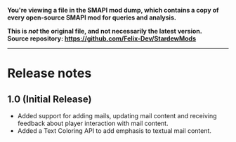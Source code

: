 **You're viewing a file in the SMAPI mod dump, which contains a copy of every open-source SMAPI mod
for queries and analysis.**

**This is _not_ the original file, and not necessarily the latest version.**  
**Source repository: https://github.com/Felix-Dev/StardewMods**

----

# Release notes
## 1.0 (Initial Release)
* Added support for adding mails, updating mail content and receiving feedback about player interaction with mail content.
* Added a Text Coloring API to add emphasis to textual mail content.
